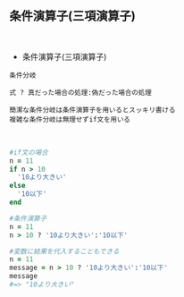 ## 条件演算子(三項演算子)  
<br>

- 条件演算子(三項演算子)  
```
条件分岐

式 ? 真だった場合の処理:偽だった場合の処理

簡潔な条件分岐は条件演算子を用いるとスッキリ書ける
複雑な条件分岐は無理せずif文を用いる
```
<br>

```rb
#if文の場合
n = 11
if n > 10
  '10より大きい'
else
  '10以下'
end

#条件演算子
n = 11
n > 10 ? '10より大きい':'10以下'

#変数に結果を代入することもできる
n = 11
message = n > 10 ? '10より大きい':'10以下'
message
#=> "10より大きい"
```